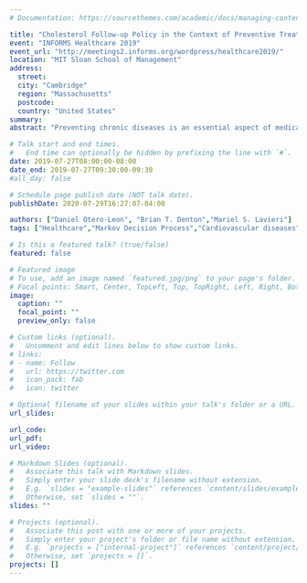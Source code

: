 ```yaml
---
# Documentation: https://sourcethemes.com/academic/docs/managing-content/

title: "Cholesterol Follow-up Policy in the Context of Preventive Treatment of Cardiovascular Disease."
event: "INFORMS Healthcare 2019"
event_url: "http://meetings2.informs.org/wordpress/healthcare2019/"
location: "MIT Sloan School of Management"
address: 
  street:
  city: "Cambridge"
  region: "Massachusetts"
  postcode: 
  country: "United States"
summary:
abstract: "Preventing chronic diseases is an essential aspect of medical care for healthy patients, but deciding when to collect information, such as the patient’s cholesterol levels, is difficult. Measuring too frequently may be unnecessary and costly; on the other hand, measuring too infrequently means the patient may forgo needed treatment and experience adverse events related to the disease. We present results from estimating a stochastic model based on longitudinal data for cholesterol in a large cohort of patients seen in the national Veterans Affairs health system. We further use this model to study policies for when to collect measurements to assess the need for cholesterol lowering medications."

# Talk start and end times.
#   End time can optionally be hidden by prefixing the line with `#`.
date: 2019-07-27T08:00:00-08:00
date_end: 2019-07-27T09:30:00-09:30
#all_day: false

# Schedule page publish date (NOT talk date).
publishDate: 2020-07-29T16:27:07-04:00

authors: ["Daniel Otero-Leon", "Brian T. Denton","Mariel S. Lavieri"]
tags: ["Healthcare","Markov Decision Process","Cardiovascular diseases"]

# Is this a featured talk? (true/false)
featured: false

# Featured image
# To use, add an image named `featured.jpg/png` to your page's folder. 
# Focal points: Smart, Center, TopLeft, Top, TopRight, Left, Right, BottomLeft, Bottom, BottomRight.
image:
  caption: ""
  focal_point: ""
  preview_only: false

# Custom links (optional).
#   Uncomment and edit lines below to show custom links.
# links:
# - name: Follow
#   url: https://twitter.com
#   icon_pack: fab
#   icon: twitter

# Optional filename of your slides within your talk's folder or a URL.
url_slides:

url_code:
url_pdf:
url_video:

# Markdown Slides (optional).
#   Associate this talk with Markdown slides.
#   Simply enter your slide deck's filename without extension.
#   E.g. `slides = "example-slides"` references `content/slides/example-slides.md`.
#   Otherwise, set `slides = ""`.
slides: ""

# Projects (optional).
#   Associate this post with one or more of your projects.
#   Simply enter your project's folder or file name without extension.
#   E.g. `projects = ["internal-project"]` references `content/project/deep-learning/index.md`.
#   Otherwise, set `projects = []`.
projects: []
---
```

